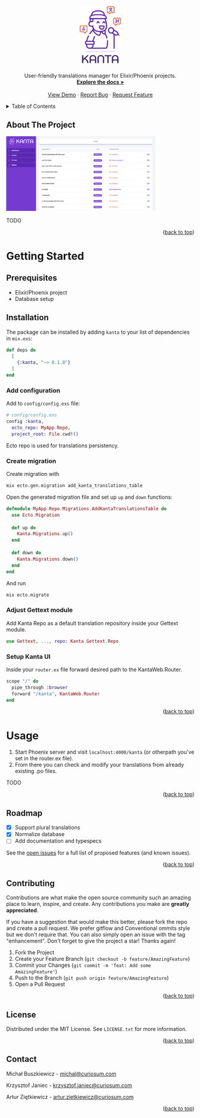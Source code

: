 <a name="readme-top"></a>

<!-- PROJECT LOGO -->
<br />
<div align="center">
  <a href="https://github.com/curiosum-dev/kanta">
    <img src="./logo.png" alt="Logo" width="110" height="160">
  </a>

  <p align="center">
    User-friendly translations manager for Elixir/Phoenix projects.
    <br />
    <a href="https://github.com/curiosum-dev/kanta/DOCS.md"><strong>Explore the docs »</strong></a>
    <br />
    <br />
    <a href="#">View Demo</a>
    ·
    <a href="https://github.com/curiosum-dev/kanta/issues">Report Bug</a>
    ·
    <a href="https://github.com/curiosum-dev/kanta/issues">Request Feature</a>
  </p>
</div>

<!-- TABLE OF CONTENTS -->
<details>
  <summary>Table of Contents</summary>
  <ol>
    <li>
      <a href="#about-the-project">About The Project</a>
    </li>
    <li>
      <a href="#getting-started">Getting Started</a>
      <ul>
        <li><a href="#prerequisites">Prerequisites</a></li>
        <li><a href="#installation">Installation</a></li>
      </ul>
    </li>
    <li><a href="#usage">Usage</a></li>
    <li><a href="#roadmap">Roadmap</a></li>
    <li><a href="#contributing">Contributing</a></li>
    <li><a href="#license">License</a></li>
    <li><a href="#contact">Contact</a></li>
    <li><a href="#acknowledgments">Acknowledgments</a></li>
  </ol>
</details>

<!-- ABOUT THE PROJECT -->

## About The Project

<img src="./ui.png" alt="kanta-ui" width="400" height="200">

TODO

<p align="right">(<a href="#readme-top">back to top</a>)</p>

# Getting Started

## Prerequisites

- Elixir/Phoenix project
- Database setup

## Installation

The package can be installed
by adding `kanta` to your list of dependencies in `mix.exs`:

```elixir
def deps do
  [
    {:kanta, "~> 0.1.0"}
  ]
end
```

### Add configuration

Add to `config/config.exs` file:

```elixir
# config/config.exs
config :kanta,
  ecto_repo: MyApp.Repo,
  project_root: File.cwd!()
```

Ecto repo is used for translations persistency.

### Create migration

Create migration with

```bash
mix ecto.gen.migration add_kanta_translations_table
```

Open the generated migration file and set up `up` and `down` functions:

```elixir
defmodule MyApp.Repo.Migrations.AddKantaTranslationsTable do
  use Ecto.Migration

  def up do
    Kanta.Migrations.up()
  end

  def down do
    Kanta.Migrations.down()
  end
end
```

And run

```bash
mix ecto.migrate
```

### Adjust Gettext module

Add Kanta Repo as a default translation repository inside your Gettext module.

```elixir
use Gettext, ..., repo: Kanta.Gettext.Repo
```

### Setup Kanta UI

Inside your `router.ex` file forward desired path to the KantaWeb.Router.

```elixir
scope "/" do
  pipe_through :browser
  forward "/kanta", KantaWeb.Router
end
```

<p align="right">(<a href="#readme-top">back to top</a>)</p>

<!-- USAGE EXAMPLES -->

# Usage

1. Start Phoenix server and visit `localhost:4000/kanta` (or otherpath you've set in the router.ex file).
2. From there you can check and modify your translations from already existing .po files.

TODO

<p align="right">(<a href="#readme-top">back to top</a>)</p>

<!-- ROADMAP -->

## Roadmap

- [x] Support plural translations
- [x] Normalize database
- [ ] Add documentation and typespecs

See the [open issues](https://github.com/curiosum-dev/kanta/issues) for a full list of proposed features (and known issues).

<p align="right">(<a href="#readme-top">back to top</a>)</p>

<!-- CONTRIBUTING -->

## Contributing

Contributions are what make the open source community such an amazing place to learn, inspire, and create. Any contributions you make are **greatly appreciated**.

If you have a suggestion that would make this better, please fork the repo and create a pull request. We prefer gitflow and Conventional ommits style but we don't require that. You can also simply open an issue with the tag "enhancement".
Don't forget to give the project a star! Thanks again!

1. Fork the Project
2. Create your Feature Branch (`git checkout -b feature/AmazingFeature`)
3. Commit your Changes (`git commit -m 'feat: Add some AmazingFeature'`)
4. Push to the Branch (`git push origin feature/AmazingFeature`)
5. Open a Pull Request

<p align="right">(<a href="#readme-top">back to top</a>)</p>

<!-- LICENSE -->

## License

Distributed under the MIT License. See `LICENSE.txt` for more information.

<p align="right">(<a href="#readme-top">back to top</a>)</p>

<!-- CONTACT -->

## Contact

Michał Buszkiewicz - michal@curiosum.com

Krzysztof Janiec - krzysztof.janiec@curiosum.com

Artur Ziętkiewicz - artur.zietkiewicz@curiosum.com

<p align="right">(<a href="#readme-top">back to top</a>)</p>
